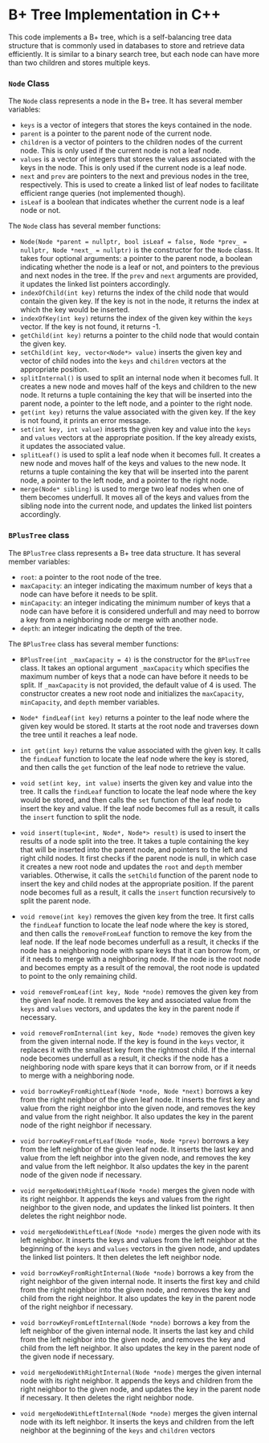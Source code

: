 # B+ Tree Implementation in C++

This code implements a B+ tree, which is a self-balancing tree data structure that is commonly used in databases to store and retrieve data efficiently. It is similar to a binary search tree, but each node can have more than two children and stores multiple keys.

### `Node` Class

The `Node` class represents a node in the B+ tree. It has several member variables:

*   `keys` is a vector of integers that stores the keys contained in the node.
*   `parent` is a pointer to the parent node of the current node.
*   `children` is a vector of pointers to the children nodes of the current node. This is only used if the current node is not a leaf node.
*   `values` is a vector of integers that stores the values associated with the keys in the node. This is only used if the current node is a leaf node.
*   `next` and `prev` are pointers to the next and previous nodes in the tree, respectively. This is used to create a linked list of leaf nodes to facilitate efficient range queries (not implemented though).
*   `isLeaf` is a boolean that indicates whether the current node is a leaf node or not.

The `Node` class has several member functions:


*   `Node(Node *parent = nullptr, bool isLeaf = false, Node *prev_ = nullptr, Node *next_ = nullptr)` is the constructor for the `Node` class. It takes four optional arguments: a pointer to the parent node, a boolean indicating whether the node is a leaf or not, and pointers to the previous and next nodes in the tree. If the `prev` and `next` arguments are provided, it updates the linked list pointers accordingly.
*   `indexOfChild(int key)` returns the index of the child node that would contain the given key. If the key is not in the node, it returns the index at which the key would be inserted.
*   `indexOfKey(int key)` returns the index of the given key within the `keys` vector. If the key is not found, it returns -1.
*   `getChild(int key)` returns a pointer to the child node that would contain the given key.
*   `setChild(int key, vector<Node*> value)` inserts the given key and vector of child nodes into the `keys` and `children` vectors at the appropriate position.
*   `splitInternal()` is used to split an internal node when it becomes full. It creates a new node and moves half of the keys and children to the new node. It returns a tuple containing the key that will be inserted into the parent node, a pointer to the left node, and a pointer to the right node.
*   `get(int key)` returns the value associated with the given key. If the key is not found, it prints an error message.
*   `set(int key, int value)` inserts the given key and value into the `keys` and `values` vectors at the appropriate position. If the key already exists, it updates the associated value.
*   `splitLeaf()` is used to split a leaf node when it becomes full. It creates a new node and moves half of the keys and values to the new node. It returns a tuple containing the key that will be inserted into the parent node, a pointer to the left node, and a pointer to the right node.
*   `merge(Node* sibling)` is used to merge two leaf nodes when one of them becomes underfull. It moves all of the keys and values from the sibling node into the current node, and updates the linked list pointers accordingly.

### `BPlusTree` class

The `BPlusTree` class represents a B+ tree data structure. It has several member variables:

*   `root`: a pointer to the root node of the tree.
*   `maxCapacity`: an integer indicating the maximum number of keys that a node can have before it needs to be split.
*   `minCapacity`: an integer indicating the minimum number of keys that a node can have before it is considered underfull and may need to borrow a key from a neighboring node or merge with another node.
*   `depth`: an integer indicating the depth of the tree.

The `BPlusTree` class has several member functions:

*   `BPlusTree(int _maxCapacity = 4)` is the constructor for the `BPlusTree` class. It takes an optional argument `_maxCapacity` which specifies the maximum number of keys that a node can have before it needs to be split. If `_maxCapacity` is not provided, the default value of 4 is used. The constructor creates a new root node and initializes the `maxCapacity`, `minCapacity`, and `depth` member variables.
    
*   `Node* findLeaf(int key)` returns a pointer to the leaf node where the given key would be stored. It starts at the root node and traverses down the tree until it reaches a leaf node.
    
*   `int get(int key)` returns the value associated with the given key. It calls the `findLeaf` function to locate the leaf node where the key is stored, and then calls the `get` function of the leaf node to retrieve the value.
    
*   `void set(int key, int value)` inserts the given key and value into the tree. It calls the `findLeaf` function to locate the leaf node where the key would be stored, and then calls the `set` function of the leaf node to insert the key and value. If the leaf node becomes full as a result, it calls the `insert` function to split the node.
    
*   `void insert(tuple<int, Node*, Node*> result)` is used to insert the results of a node split into the tree. It takes a tuple containing the key that will be inserted into the parent node, and pointers to the left and right child nodes. It first checks if the parent node is null, in which case it creates a new root node and updates the `root` and `depth` member variables. Otherwise, it calls the `setChild` function of the parent node to insert the key and child nodes at the appropriate position. If the parent node becomes full as a result, it calls the `insert` function recursively to split the parent node.
    
*   `void remove(int key)` removes the given key from the tree. It first calls the `findLeaf` function to locate the leaf node where the key is stored, and then calls the `removeFromLeaf` function to remove the key from the leaf node. If the leaf node becomes underfull as a result, it checks if the node has a neighboring node with spare keys that it can borrow from, or if it needs to merge with a neighboring node. If the node is the root node and becomes empty as a result of the removal, the root node is updated to point to the only remaining child.
    
*   `void removeFromLeaf(int key, Node *node)` removes the given key from the given leaf node. It removes the key and associated value from the `keys` and `values` vectors, and updates the key in the parent node if necessary.
    
*   `void removeFromInternal(int key, Node *node)` removes the given key from the given internal node. If the key is found in the `keys` vector, it replaces it with the smallest key from the rightmost child. If the internal node becomes underfull as a result, it checks if the node has a neighboring node with spare keys that it can borrow from, or if it needs to merge with a neighboring node.
    
*   `void borrowKeyFromRightLeaf(Node *node, Node *next)` borrows a key from the right neighbor of the given leaf node. It inserts the first key and value from the right neighbor into the given node, and removes the key and value from the right neighbor. It also updates the key in the parent node of the right neighbor if necessary.
    
*   `void borrowKeyFromLeftLeaf(Node *node, Node *prev)` borrows a key from the left neighbor of the given leaf node. It inserts the last key and value from the left neighbor into the given node, and removes the key and value from the left neighbor. It also updates the key in the parent node of the given node if necessary.

*   `void mergeNodeWithRightLeaf(Node *node)` merges the given node with its right neighbor. It appends the keys and values from the right neighbor to the given node, and updates the linked list pointers. It then deletes the right neighbor node.
    
*   `void mergeNodeWithLeftLeaf(Node *node)` merges the given node with its left neighbor. It inserts the keys and values from the left neighbor at the beginning of the `keys` and `values` vectors in the given node, and updates the linked list pointers. It then deletes the left neighbor node.
    
*   `void borrowKeyFromRightInternal(Node *node)` borrows a key from the right neighbor of the given internal node. It inserts the first key and child from the right neighbor into the given node, and removes the key and child from the right neighbor. It also updates the key in the parent node of the right neighbor if necessary.
    
*   `void borrowKeyFromLeftInternal(Node *node)` borrows a key from the left neighbor of the given internal node. It inserts the last key and child from the left neighbor into the given node, and removes the key and child from the left neighbor. It also updates the key in the parent node of the given node if necessary.
    
*   `void mergeNodeWithRightInternal(Node *node)` merges the given internal node with its right neighbor. It appends the keys and children from the right neighbor to the given node, and updates the key in the parent node if necessary. It then deletes the right neighbor node.
    
*   `void mergeNodeWithLeftInternal(Node *node)` merges the given internal node with its left neighbor. It inserts the keys and children from the left neighbor at the beginning of the `keys` and `children` vectors
